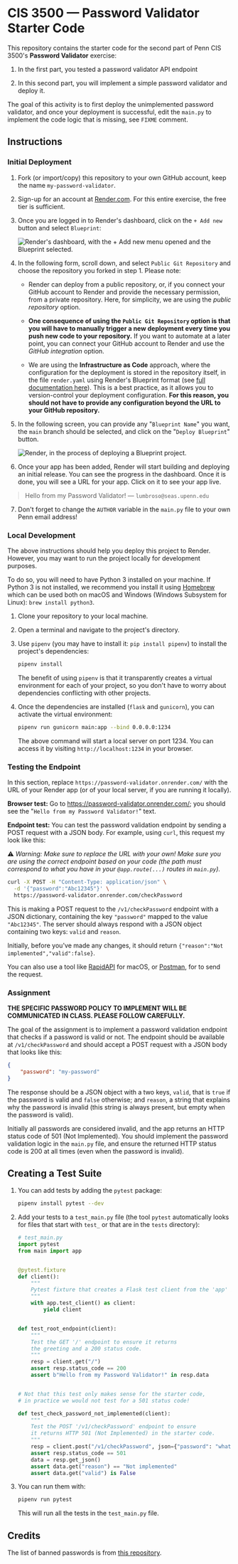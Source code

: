 # CIS 3500 — Password Validator Starter Code

This repository contains the starter code for the second part of Penn CIS 3500's **Password Validator** exercise:

1. In the first part, you tested a password validator API endpoint

2. In this second part, you will implement a simple password validator and deploy it.

The goal of this activity is to first deploy the unimplemented password validator, and once your deployment is successful, edit the `main.py` to implement the code logic that is missing, see `FIXME` comment.

## Instructions

### Initial Deployment

1. Fork (or import/copy) this repository to your own GitHub account, keep the name `my-password-validator`.

2. Sign-up for an account at [Render.com](https://www.render.com/). For this entire exercise, the free tier is sufficient.

3. Once you are logged in to Render's dashboard, click on the `+ Add new` button and select `Blueprint`:

    ![Render's dashboard, with the `+ Add new` menu opened and the `Blueprint` selected.](https://togetherwe.dev/tutorials/render-dashboard.png)

4. In the following form, scroll down, and select `Public Git Repository` and choose the repository you forked in step 1. Please note:

    - Render can deploy from a public repository, or, if you connect your GitHub account to Render and provide the necessary permission, from a private repository. Here, for simplicity, we are using the _public repository_ option.

    - **One consequence of using the `Public Git Repository` option is that you will have to manually trigger a new deployment every time you push new code to your repository.** If you want to automate at a later point, you can connect your GitHub account to Render and use the _GitHub integration_ option.

    - We are using the **Infrastructure as Code** approach, where the configuration for the deployment is stored in the repository itself, in the file `render.yaml` using Render's Blueprint format (see [full documentation here](https://render.com/docs/blueprint-spec)). This is a best practice, as it allows you to version-control your deployment configuration. **For this reason, you should not have to provide any configuration beyond the URL to your GitHub repository.**

5. In the following screen, you can provide any "`Blueprint Name`" you want, the `main` branch should be selected, and click on the "`Deploy Blueprint`" button.

    ![Render, in the process of deploying a Blueprint project.](https://togetherwe.dev/tutorials/render-my-password-validator-deploy.png)

6. Once your app has been added, Render will start building and deploying an initial release. You can see the progress in the dashboard. Once it is done, you will see a URL for your app. Click on it to see your app live.

> Hello from my Password Validator! — `lumbroso@seas.upenn.edu`

7. Don't forget to change the `AUTHOR` variable in the `main.py` file to your own Penn email address!

### Local Development

The above instructions should help you deploy this project to Render. However, you may want to run the project locally for development purposes.

To do so, you will need to have Python 3 installed on your machine. If Python 3 is not installed, we recommend you install it using [Homebrew](https://brew.sh/) which can be used both on macOS and Windows (Windows Subsystem for Linux): `brew install python3`.

1. Clone your repository to your local machine.

2. Open a terminal and navigate to the project's directory.

3. Use `pipenv` (you may have to install it: `pip install pipenv`) to install the project's dependencies:

    ```bash
    pipenv install
    ```

    The benefit of using `pipenv` is that it transparently creates a virtual environment for each of your project, so you don't have to worry about dependencies conflicting with other projects.

4. Once the dependencies are installed (`flask` and `gunicorn`), you can activate the virtual environment:

    ```bash
    pipenv run gunicorn main:app --bind 0.0.0.0:1234
    ```

    The above command will start a local server on port 1234. You can access it by visiting `http://localhost:1234` in your browser.


### Testing the Endpoint

In this section, replace `https://password-validator.onrender.com/` with the URL of your Render app (or of your local server, if you are running it locally).

**Browser test:** Go to https://password-validator.onrender.com/; you should see the "`Hello from my Password Validator!`" text.

**Endpoint test:** You can test the password validation endpoint by sending a POST request with a JSON body. For example, using `curl`, this request my look like this:

⚠️ _Warning: Make sure to replace the URL with your own! Make sure you are using the correct endpoint based on your code (the path must correspond to what you have in your `@app.route(...)` routes in `main.py`)._

```bash
curl -X POST -H "Content-Type: application/json" \
  -d '{"password":"Abc12345"}' \
  https://password-validator.onrender.com/checkPassword
```

This is making a POST request to the `/v1/checkPassword` endpoint with a JSON dictionary, containing the key `"password"` mapped to the value `"Abc12345"`. The server should always respond with a JSON object containing two keys: `valid` and `reason`.

Initially, before you've made any changes, it should return `{"reason":"Not implemented","valid":false}`.

You can also use a tool like [RapidAPI](https://paw.cloud/) for macOS, or [Postman](https://www.postman.com/), for  to send the request.


### Assignment

**THE SPECIFIC PASSWORD POLICY TO IMPLEMENT WILL BE COMMUNICATED IN CLASS. PLEASE FOLLOW CAREFULLY.**

The goal of the assignment is to implement a password validation endpoint that checks if a password is valid or not. The endpoint should be available at `/v1/checkPassword` and should accept a POST request with a JSON body that looks like this:

```json
{
    "password": "my-password"
}
```

The response should be a JSON object with a two keys, `valid`, that is `true` if the password is valid and `false` otherwise; and `reason`, a string that explains why the password is invalid (this string is always present, but empty when the password is valid).

Initially all passwords are considered invalid, and the app returns an HTTP status code of 501 (Not Implemented). You should implement the password validation logic in the `main.py` file, and ensure the returned HTTP status code is 200 at all times (even when the password is invalid).

## Creating a Test Suite

1. You can add tests by adding the `pytest` package:

    ```bash
    pipenv install pytest --dev
    ```

2. Add your tests to a `test_main.py` file (the tool `pytest` automatically looks for files that start with `test_` or that are in the `tests` directory):

    ```python
    # test_main.py
    import pytest
    from main import app


    @pytest.fixture
    def client():
        """
        Pytest fixture that creates a Flask test client from the 'app' in main.py.
        """
        with app.test_client() as client:
            yield client


    def test_root_endpoint(client):
        """
        Test the GET '/' endpoint to ensure it returns
        the greeting and a 200 status code.
        """
        resp = client.get("/")
        assert resp.status_code == 200
        assert b"Hello from my Password Validator!" in resp.data


    # Not that this test only makes sense for the starter code,
    # in practice we would not test for a 501 status code!

    def test_check_password_not_implemented(client):
        """
        Test the POST '/v1/checkPassword' endpoint to ensure
        it returns HTTP 501 (Not Implemented) in the starter code.
        """
        resp = client.post("/v1/checkPassword", json={"password": "whatever"})
        assert resp.status_code == 501
        data = resp.get_json()
        assert data.get("reason") == "Not implemented"
        assert data.get("valid") is False
    ```

3. You can run them with:

    ```bash
    pipenv run pytest
    ```

    This will run all the tests in the `test_main.py` file.


## Credits

The list of banned passwords is from [this repository](https://github.com/danielmiessler/SecLists/blob/master/Passwords/Common-Credentials/10-million-password-list-top-1000.txt).
